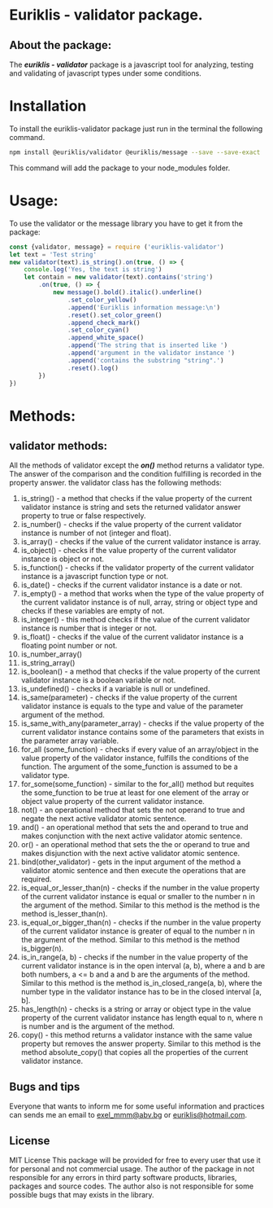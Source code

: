 # Euriklis - validator package.

## About the package:

The ***euriklis - validator*** package is a javascript tool for analyzing, testing and validating of javascript types under some conditions. 
# Installation

To install the euriklis-validator package just run in the terminal the following command.

```sh
npm install @euriklis/validator @euriklis/message --save --save-exact
```

This command will add the package to your node_modules folder.

# Usage:

To use the validator or the message library you have to get it from the package:

```js
const {validator, message} = require ('euriklis-validator')
let text = 'Test string'
new validator(text).is_string().on(true, () => {
    console.log('Yes, the text is string')
    let contain = new validator(text).contains('string')
        .on(true, () => {
            new message().bold().italic().underline()
                .set_color_yellow()
                .append('Euriklis information message:\n')
                .reset().set_color_green()
                .append_check_mark()
                .set_color_cyan()
                .append_white_space()
                .append('The string that is inserted like ')
                .append('argument in the validator instance ')
                .append('contains the substring "string".')
                .reset().log()
        })
})
```

# Methods:

## validator methods:
All the methods of validator except the ***on()*** method returns a validator type. The answer of the comparison and the condition fulfilling is recorded in the property answer.
the validator class has the following methods:
1. is_string() - a method that checks if the value property of the current validator instance is string and sets the returned validator answer property to true or false respectively.
2. is_number() - checks if the value property of the current validator instance is number of not (integer and float).
3. is_array() - checks if the value of the current validator instance is array.
4. is_object() - checks if the value property of the current validator instance is object or not.
5. is_function() - checks if the validator property of the current validator instance is a javascript function type or not.
6. is_date() - checks if the current validator instance is a date or not.
7. is_empty() - a method that works when the type of the value property of the current validator instance is of null, array, string or object type and checks if these variables are empty of not.
8. is_integer() - this method checks if the value of the current validator instance is number that is integer or not.
9. is_float() - checks if the value of the current validator instance is a floating point number or not.
10. is_number_array()
11. is_string_array()
12. is_boolean() - a method that checks if the value property of the current validator instance is a boolean variable or not.
13. is_undefined() - checks if a variable is null or undefined.
14. is_same(parameter) - checks if the value property of the current validator instance is equals to the type and value of the parameter argument of the method.
15. is_same_with_any(parameter_array) - checks if the value property of the current validator instance contains some of the parameters that exists in the parameter array variable.
16. for_all (some_function) - checks if every value of an array/object in the value property of the validator instance, fulfills the conditions of the function. The argument of the some_function is assumed to be a validator type.
17. for_some(some_function) - similar to the for_all() method but requites the some_function to be true at least for one element of the array or object value property of the current validator instance.
18. not() - an operational method that sets the not operand to true and negate the next active validator atomic sentence.
19. and() - an operational method that sets the and operand to true and makes conjunction with the next active validator atomic sentence.
20. or() - an operational method that sets the the or operand to true and makes disjunction with the next active validator atomic sentence.
21. bind(other_validator) - gets in the input argument of the method a validator atomic sentence and then execute the operations that are required.
22. is_equal_or_lesser_than(n) - checks if the number in the value property of the current validator instance is equal or smaller to the number n in the argument of the method. Similar to this method is the method is the method is_lesser_than(n).
23. is_equal_or_bigger_than(n) - checks if the number in the value property of the current validator instance is greater of equal to the number n in the argument of the method. Similar to this method is the method is_bigger(n).
24. is_in_range(a, b) - checks if the number in the value property of the current validator instance is in the open interval (a, b), where a and b are both numbers, a <= b and a and b are the arguments of the method. Similar to this method is the method is_in_closed_range(a, b), where the number type in the validator instance has to be in the closed interval [a, b].
25. has_length(n) - checks is a string or array or object type in the value property of the current validator instance has length equal to n, where n is number and is the argument of the method.
26. copy() - this method returns a validator instance with the same value property but removes the answer property. Similar to this method is the method absolute_copy() that copies all the properties of the current validator instance. 

## Bugs and tips

Everyone that wants to inform me for some useful information and practices can sends me an email to exel_mmm@abv.bg or euriklis@hotmail.com. 

## License
MIT License
This package will be provided for free to every user that use it for personal and not commercial usage. The author of the package in not responsible for any errors in third party software products, libraries, packages and source codes. The author also is not responsible for some possible bugs that may exists in the library.
